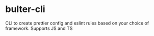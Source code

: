 # bulter-cli

CLI to create prettier config and eslint rules based on your choice of framework. Supports JS and TS
